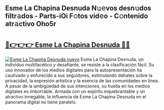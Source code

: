 ## Esme La Chapina Desnuda N𝚞𝚎vos desn𝚞dos filtr𝚊dos - Parts-iOi F𝚘tos vid𝚎o - C𝚘ntenido atr𝚊ctivo Oho5r

# <h2><a href="http://mbdlde.tromn.icu/?c=Esme+La+Chapina+Desnuda">🔗👉👉👉 Esme La Chapina Desnuda 🔗🔗</a></h2>

[![Esme La Chapina Desnuda nuevo](https://i.imgur.com/pEAQMta.gif)](http://mbdlde.tromn.icu/?c=Esme+La+Chapina+Desnuda)
Esme La Chapina Desnuda, un individuo multifacético y desafiante, se resiste a la clasificación fácil. Su uso innovador de los medios digitales para la autopresentación ha cautivado y enfurecido a sus seguidores, estimulando debates sobre la privacidad, la expresión artística y la esencia de las comunidades en línea. A pesar de la ambigüedad de sus intenciones, su huella en los medios digitales es imborrable. Armada con un espíritu inquebrantable y un atractivo innegable, la influencia de Esme La Chapina Desnuda en el panorama digital no tiene paralelo.
